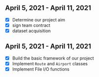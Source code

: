 ## April 5, 2021 - April 11, 2021
- [x] Determine our project aim
- [x] sign team contract
- [x] dataset acquisition

## April 5, 2021 - April 11, 2021
- [x] Build the basic framework of our project
- [x] Implement `Route` and `Airport` classes
- [x] Implement File I/O functions